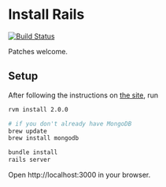 # Install Rails
[![Build Status](https://travis-ci.org/onemonth/install_rails.png?branch=master)](https://travis-ci.org/onemonth/install_rails)

Patches welcome.

## Setup

After following the instructions on [the site](http://installrails.com), run

```bash
rvm install 2.0.0

# if you don't already have MongoDB
brew update
brew install mongodb

bundle install
rails server
```

Open http://localhost:3000 in your browser.
